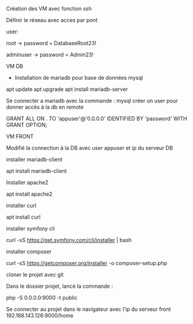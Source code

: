 Création des VM avec fonction ssh

Définir le réseau avec acces par pont

user:

root -> password = DatabaseRoot23!

adminuser -> password = Admin23!

VM DB

- Installation de mariadb pour base de données mysql

apt update
apt upgrade
apt install mariadb-server

Se connecter a mariadb avec la commande : mysql
créer un user pour donner accès à la db en remote

GRANT ALL ON *.* TO 'appuser'@'0.0.0.0' IDENTIFIED BY 'password' WITH GRANT OPTION;

VM FRONT

Modifié la connection à la DB avec user appuser et ip du serveur DB

installer mariadb-client

apt install mariadb-client

Installer apache2

apt install apache2

installer curl

apt install curl

installer symfony cli

curl -sS https://get.symfony.com/cli/installer | bash

installer composer

curl -sS https://getcomposer.org/installer -o composer-setup.php

cloner le projet avec git

Dans le dossier projet, lancé la commande :

php -S 0.0.0.0:9000 -t public

Se connecter au projet dans le navigateur avec l'ip du serveur front
192.168.143.126:9000/home


